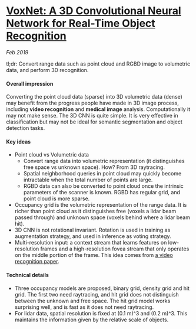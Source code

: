 # [VoxNet: A 3D Convolutional Neural Network for Real-Time Object Recognition](https://www.ri.cmu.edu/pub_files/2015/9/voxnet_maturana_scherer_iros15.pdf)

_Feb 2019_

tl;dr: Convert range data such as point cloud and RGBD image to volumetric data, and perform 3D recognition.

#### Overall impression
Converting the point cloud data (sparse) into 3D volumetric data (dense) may benefit from the progress people have made in 3D image process, including **video recognition** and **medical image** analysis. Computationally it may not make sense. The 3D CNN is quite simple. It is very effective in classification but may not be ideal for semantic segmentation and object detection tasks.

#### Key ideas
- Point cloud vs Volumetric data
	- Convert range data into volumetric representation (it distinguishes free space vs unknown space). How? From 3D raytracing.
	- Spatial neighborhood queries in point cloud may quickly become intractable when the total number of points are large.
	- RGBD data can also be converted to point cloud once the intrinsic parameters of the scanner is known. RGBD has regular grid, and point cloud is more sparse.
- Occupancy grid is the volumetric representation of the range data. It is richer than point cloud as it distinguishes free (voxels a lidar beam passed through) and unknown space (voxels behind where a lidar beam hit).
- 3D CNN is not rotational invariant. Rotation is used in training as augmentation strategy, and used in inference as voting strategy.
- Multi-resolution input: a context stream that learns features on low-resolution frames and a high-resolution fovea stream that only operates on the middle portion of the frame. This idea comes from [a video recognition paper](https://cs.stanford.edu/people/karpathy/deepvideo/deepvideo_cvpr2014.pdf).


#### Technical details
- Three occupancy models are proposed, binary grid, density grid and hit grid. The first two need raytracing, and hit grid does not distinguish between the unknown and free space. The hit grid model works surprising well, and is fast as it does not need raytracing.
- For lidar data, spatial resolution is fixed at (0.1 m)^3 and (0.2 m)^3. This maintains the information given by the relative scale of objects. 



